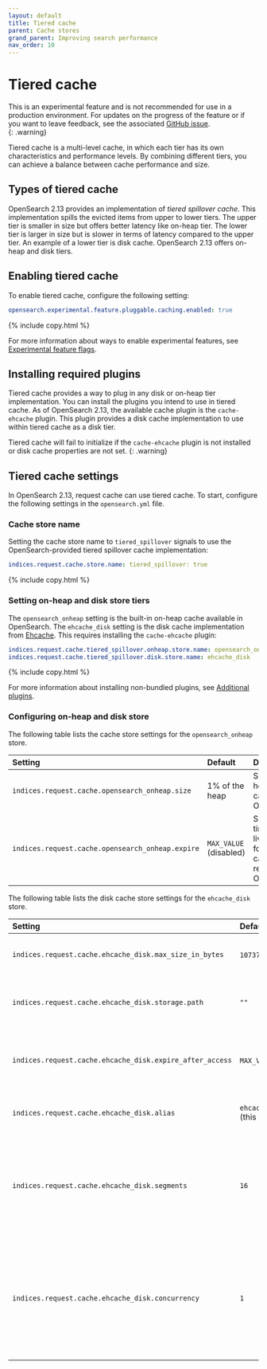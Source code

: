 ```yaml
---
layout: default
title: Tiered cache
parent: Cache stores
grand_parent: Improving search performance
nav_order: 10
---
```


# Tiered cache

This is an experimental feature and is not recommended for use in a production environment. For updates on the progress of the feature or if you want to leave feedback, see the associated [GitHub issue](https://github.com/opensearch-project/OpenSearch/issues/10024).    
{: .warning}

Tiered cache is a multi-level cache, in which each tier has its own characteristics and performance levels. By combining different tiers, you can achieve a balance between cache performance and size.

## Types of tiered cache

OpenSearch 2.13 provides an implementation of _tiered spillover cache_. This implementation spills the evicted items from upper to lower tiers. The upper tier is smaller in size but offers better latency like on-heap tier. The lower tier is larger in size but is slower in terms of latency compared to the upper tier. An example of a lower tier is disk cache. OpenSearch 2.13 offers on-heap and disk tiers. 

## Enabling tiered cache

To enable tiered cache, configure the following setting:

```yaml
opensearch.experimental.feature.pluggable.caching.enabled: true
```
{% include copy.html %}

For more information about ways to enable experimental features, see [Experimental feature flags]({{site.url}}{{site.baseurl}}/install-and-configure/configuring-opensearch/experimental/).

## Installing required plugins

Tiered cache provides a way to plug in any disk or on-heap tier implementation. You can install the plugins you intend to use in tiered cache. As of OpenSearch 2.13, the available cache plugin is the `cache-ehcache` plugin. This plugin provides a disk cache implementation to use within tiered cache as a disk tier. 

Tiered cache will fail to initialize if the `cache-ehcache` plugin is not installed or disk cache properties are not set.
{: .warning}

## Tiered cache settings

In OpenSearch 2.13, request cache can use tiered cache. To start, configure the following settings in the `opensearch.yml` file.

### Cache store name

Setting the cache store name to `tiered_spillover` signals to use the OpenSearch-provided tiered spillover cache implementation:

```yaml
indices.request.cache.store.name: tiered_spillover: true
```
{% include copy.html %}

### Setting on-heap and disk store tiers

The `opensearch_onheap` setting is the built-in on-heap cache available in OpenSearch. The `ehcache_disk` setting is the disk cache implementation from [Ehcache](https://www.ehcache.org/). This requires installing the `cache-ehcache` plugin:

```yaml
indices.request.cache.tiered_spillover.onheap.store.name: opensearch_onheap
indices.request.cache.tiered_spillover.disk.store.name: ehcache_disk
```
{% include copy.html %}

For more information about installing non-bundled plugins, see [Additional plugins]({{site.url}}{{site.baseurl}}/install-and-configure/plugins/#additional-plugins).

### Configuring on-heap and disk store

The following table lists the cache store settings for the `opensearch_onheap` store.

Setting | Default | Description
:--- | :--- | :---
`indices.request.cache.opensearch_onheap.size` | 1% of the heap | Size of on-heap cache. Optional.
`indices.request.cache.opensearch_onheap.expire` | `MAX_VALUE` (disabled) | Specify a time-to-live (TTL) for the cached results. Optional.

The following table lists the disk cache store settings for the `ehcache_disk` store.

Setting | Default | Description
:--- | :--- | :---
`indices.request.cache.ehcache_disk.max_size_in_bytes` | `1073741824` (1 GB)  | Defines size of the disk cache. Optional.
`indices.request.cache.ehcache_disk.storage.path` | `""` | Defines the storage path for disk cache. Required.
`indices.request.cache.ehcache_disk.expire_after_access` | `MAX_VALUE` (disabled) | Specify a time-to-live (TTL) for the cached results. Optional.
`indices.request.cache.ehcache_disk.alias` | `ehcacheDiskCache#INDICES_REQUEST_CACHE` (this is an example of request cache) | Specify an alias for disk cache. Optional.
`indices.request.cache.ehcache_disk.segments` | `16` | Defines the number of segments the disk cache is separated into. Used for concurrency. Optional.
`indices.request.cache.ehcache_disk.concurrency` | `1` | Defines the number of distinct write queues created for disk store, where a group of segments share a write queue. Optional.

